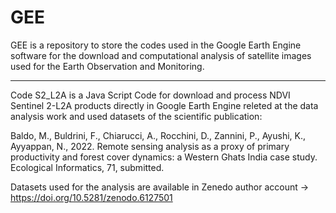 # GEE

GEE is a repository to store the codes used in the Google Earth Engine software for the download and computational analysis of satellite images used for the Earth Observation and Monitoring.


___________________________________________________________________________________________________________________________________________________________________
Code S2_L2A is a Java Script Code for download and process NDVI Sentinel 2-L2A products directly in Google Earth Engine releted at the data analysis work and used datasets of the scientific publication:

Baldo, M., Buldrini, F., Chiarucci, A., Rocchini, D., Zannini, P., Ayushi, K., Ayyappan, N., 2022. Remote sensing analysis as a proxy of primary productivity and forest cover dynamics: a Western Ghats India case study. Ecological Informatics, 71, submitted.

Datasets used for the analysis are available in Zenedo author account ->   https://doi.org/10.5281/zenodo.6127501
